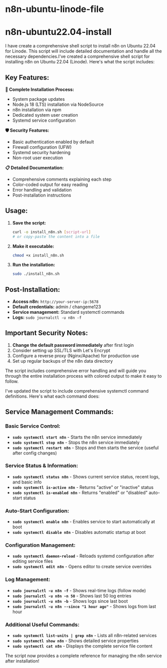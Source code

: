 # n8n-ubuntu-linode-file

# n8n-ubuntu22.04-install

I have create a comprehensive shell script to install n8n on Ubuntu 22.04 for Linode. This script will include detailed documentation and handle all the necessary dependencies.I've created a comprehensive shell script for installing n8n on Ubuntu 22.04 (Linode). Here's what the script includes:

## Key Features:

**🔧 Complete Installation Process:**
- System package updates
- Node.js 18 (LTS) installation via NodeSource
- n8n installation via npm
- Dedicated system user creation
- Systemd service configuration

**🛡️ Security Features:**
- Basic authentication enabled by default
- Firewall configuration (UFW)
- Systemd security hardening
- Non-root user execution

**📋 Detailed Documentation:**
- Comprehensive comments explaining each step
- Color-coded output for easy reading
- Error handling and validation
- Post-installation instructions

## Usage:

1. **Save the script:**
   ```bash
   curl -o install_n8n.sh [script-url]
   # or copy-paste the content into a file
   ```

2. **Make it executable:**
   ```bash
   chmod +x install_n8n.sh
   ```

3. **Run the installation:**
   ```bash
   sudo ./install_n8n.sh
   ```

## Post-Installation:

- **Access n8n:** `http://your-server-ip:5678`
- **Default credentials:** admin / changeme123
- **Service management:** Standard systemctl commands
- **Logs:** `sudo journalctl -u n8n -f`

## Important Security Notes:

1. **Change the default password immediately** after first login
2. Consider setting up SSL/TLS with Let's Encrypt
3. Configure a reverse proxy (Nginx/Apache) for production use
4. Set up regular backups of the n8n data directory

The script includes comprehensive error handling and will guide you through the entire installation process with colored output to make it easy to follow.

I've updated the script to include comprehensive systemctl command definitions. Here's what each command does:

## Service Management Commands:

### Basic Service Control:
- **`sudo systemctl start n8n`** - Starts the n8n service immediately
- **`sudo systemctl stop n8n`** - Stops the n8n service immediately  
- **`sudo systemctl restart n8n`** - Stops and then starts the service (useful after config changes)

### Service Status & Information:
- **`sudo systemctl status n8n`** - Shows current service status, recent logs, and basic info
- **`sudo systemctl is-active n8n`** - Returns "active" or "inactive" status
- **`sudo systemctl is-enabled n8n`** - Returns "enabled" or "disabled" auto-start status

### Auto-Start Configuration:
- **`sudo systemctl enable n8n`** - Enables service to start automatically at boot
- **`sudo systemctl disable n8n`** - Disables automatic startup at boot

### Configuration Management:
- **`sudo systemctl daemon-reload`** - Reloads systemd configuration after editing service files
- **`sudo systemctl edit n8n`** - Opens editor to create service overrides

### Log Management:
- **`sudo journalctl -u n8n -f`** - Shows real-time logs (follow mode)
- **`sudo journalctl -u n8n -n 50`** - Shows last 50 log entries
- **`sudo journalctl -u n8n -b`** - Shows logs since last boot
- **`sudo journalctl -u n8n --since "1 hour ago"`** - Shows logs from last hour

### Additional Useful Commands:
- **`sudo systemctl list-units | grep n8n`** - Lists all n8n-related services
- **`sudo systemctl show n8n`** - Shows detailed service properties
- **`sudo systemctl cat n8n`** - Displays the complete service file content

The script now provides a complete reference for managing the n8n service after installation!
